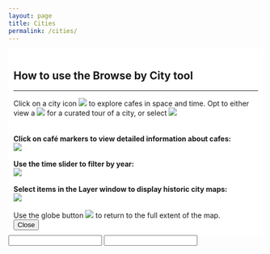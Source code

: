```yaml
---
layout: page
title: Cities
permalink: /cities/
---
```


<div id="slide">
          <div style="background-color: white; padding: 10px;">
              <h2 style="font-size: 1.5em;">How to use the Browse by City tool</h2>
              <hr >
              Click on a city icon <img src ="{{site.baseurl}}/images/cities_popup/1.png"> to explore cafes in space and time. Opt to either view a <img src ="{{site.baseurl}}/images/cities_popup/2.png"> for a curated tour of a city, or select <img src ="{{site.baseurl}}/images/cities_popup/3.png">
              <br><br><br>
              <b>Click on café markers to view detailed information about cafes:</b>
              <br>
              <img src ="{{site.baseurl}}/images/cities_popup/4.png">
              <br><br>
              <b>Use the time slider to filter by year:</b>
              <br>
              <img src ="{{site.baseurl}}/images/cities_popup/5.png">
              <br><br>
              <b>Select items in the Layer window to display historic city maps:</b>
              <br>
              <img src ="{{site.baseurl}}/images/cities_popup/6.png">
              <br><br>
          Use the globe button <img src ="{{site.baseurl}}/images/cities_popup/7.png"> to return to the full extent of the map. 
            <br>
            <button class="slide_close">Close</button>
            <br>
                        </div>
          </div>
        </div>
<div id="viewDiv">
</div>
 <div id="search">
     <div id ="yearRangeContainer">
         <div id="yearRange" name="yearRange">
            <div id="yearRangeLabels">
                 <input type="number" id="startYear" class="sliderLabel" onchange="updateSlider(this)"/>
                <input type="number" id="endYear" class="sliderLabel" onchange="updateSlider(this)"/>
            </div>
         </div>
     </div>
 </div>

[jekyll-organization]: https://github.com/jekyll
